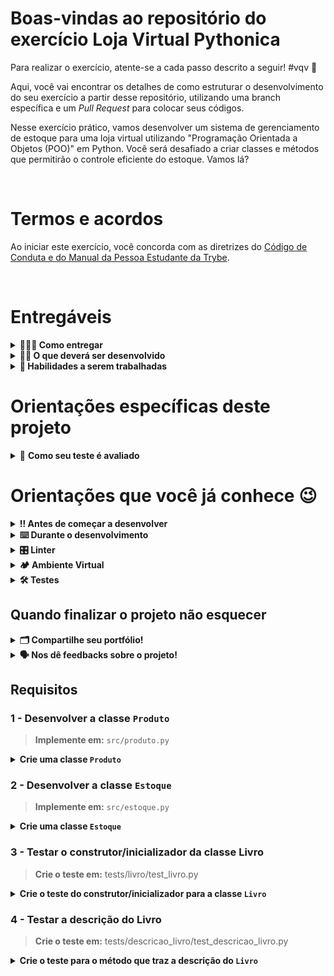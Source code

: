 # Boas-vindas ao repositório do exercício Loja Virtual Pythonica

Para realizar o exercício, atente-se a cada passo descrito a seguir! #vqv 🚀

Aqui, você vai encontrar os detalhes de como estruturar o desenvolvimento do seu exercício a partir desse repositório, utilizando uma branch específica e um _Pull Request_ para colocar seus códigos.

Nesse exercício prático, vamos desenvolver um sistema de gerenciamento de estoque para uma loja virtual utilizando "Programação Orientada a Objetos (POO)" em Python. Você será desafiado a criar classes e métodos que permitirão o controle eficiente do estoque. Vamos lá?

<br />

# Termos e acordos

Ao iniciar este exercício, você concorda com as diretrizes do [Código de Conduta e do Manual da Pessoa Estudante da Trybe](https://app.betrybe.com/learn/student-manual/codigo-de-conduta-da-pessoa-estudante).

<br />

# Entregáveis

<details>
<summary><strong>🤷🏽‍♀️ Como entregar</strong></summary><br />

Para entregar o seu exercício, você deverá criar um _Pull Request_ neste repositório.

Lembre-se que você pode consultar nosso conteúdo sobre [Git & GitHub](https://app.betrybe.com/learn/course/5e938f69-6e32-43b3-9685-c936530fd326/module/fc998c60-386e-46bc-83ca-4269beb17e17/section/fe827a71-3222-4b4d-a66f-ed98e09961af/day/1a530297-e176-4c79-8ed9-291ae2950540/lesson/2b2edce7-9c49-4907-92a2-aa571f823b79) e nosso [Blog - Git & GitHub](https://blog.betrybe.com/tecnologia/git-e-github/) sempre que precisar!

</details>
  
<details>
<summary><strong>🧑‍💻 O que deverá ser desenvolvido</strong></summary><br />

Neste exercício, você vai praticar os seus conhecimentos de POO em Python. Você vai criar um programa que simula uma loja virtual elaborando códigos que façam o uso de _tipagem estática_ em Python.

</details>
  
<details>
  <summary><strong>📝 Habilidades a serem trabalhadas</strong></summary><br />

Neste exercício, verificamos se você é capaz de:

- Elaborar códigos que façam o uso de _tipagem estática_ em Python.
- Elaborar códigos utilizando a linguagem Python que utilizam _Classes_, _Construtores_, _Instâncias_, _Atributos_ e _Métodos_.
- Examinar um projeto em Python que utiliza o paradigma de _Programação Orientada a Objetos_.
- Escrever código Python que passa em testes de integração.

</details>

# Orientações específicas deste projeto

<details>
  <summary>
    📌 <strong>Como seu teste é avaliado</strong>
  </summary>
  O <strong>teste da Trybe</strong> irá avaliar se o <strong>seu teste</strong> está passando conforme seu objetivo, e confirmará se ele está falhando em alguns casos que deve falhar.
  Para estes testes que esperemos que falhe, o requisito será considerado atendindo quando a resposta do Pytest for <code>XFAIL(Expected Fail)</code>, ao invés de <code>PASS</code> ou <code>FAIL</code>.
</details>

# Orientações que você já conhece 😉

<details>

   <summary><strong>‼ Antes de começar a desenvolver </strong></summary><br />

<!-- [HS] Aqui, deve-se adicionar os comandos mais utilizados e orientações de como preparar o repositório. Atualize o nome do repositório do exercício nas instruções a seguir -->

1. Clone o repositório

- Use o comando: `git clone git@github.com:tryber/python-035-python-exercicio-poo-pythonico.git`
- Entre na pasta do repositório que você acabou de clonar:
  - `cd python-035-python-exercicio-poo-pythonico`

2. Crie uma branch a partir da branch `main`

- Verifique que você está na branch `main`
  - Exemplo: `git branch`
- Se você não estiver, mude para a branch `main`
  - Exemplo: `git checkout main`
- Agora, crie uma branch à qual você vai submeter os `commits` do seu exercício:
  - Você deve criar uma branch no seguinte formato: `nome-sobrenome-nome-do-exercício`;
  - Exemplo: `git checkout -b maria-soares-lessons-learned`

3. Crie / altere os arquivos que precisar para desenvolver os requisitos

4. Adicione as mudanças ao _stage_ do Git e faça um `commit`

- Verifique que as mudanças ainda não estão no _stage_:
  - Exemplo: `git status` (devem aparecer listados os novos arquivos em vermelho)
- Adicione o novo arquivo ao _stage_ do Git:
  - Exemplo:
    - `git add .` (adicionando todas as mudanças - _que estavam em vermelho_ - ao stage do Git)
    - `git status` (devem aparecer listados os arquivos em verde)
- Faça o `commit` inicial:
  - Exemplo:
    - `git commit -m 'iniciando o exercício. VAMOS COM TUDO :rocket:'` (fazendo o primeiro commit)
    - `git status` (deve aparecer uma mensagem tipo _nothing to commit_ )

5. Adicione a sua branch com o novo `commit` ao repositório remoto

- Usando o exemplo anterior: `git push -u origin maria-soares-lessons-learned`

6. Crie um novo `Pull Request` _(PR)_

- Vá até a página de _Pull Requests_ do [repositório no GitHub](https://github.com/tryber/sd-0x-project-lessons-learned/pulls)
  - Clique no botão verde _"New pull request"_
  - Clique na caixa de seleção _"Compare"_ e escolha a sua branch **com atenção**
- Coloque um título para o seu _Pull Request_
  - Exemplo: _"Cria tela de busca"_
- Clique no botão verde _"Create pull request"_

- Adicione uma descrição para o _Pull Request_, um título nítido que o identifique, e clique no botão verde _"Create pull request"_

 <img width="1335" alt="Exemplo de pull request" src="https://user-images.githubusercontent.com/42356399/166255109-b95e6eb4-2503-45e5-8fb3-cf7caa0436e5.png">

- Volte até a [página de _Pull Requests_ do repositório](https://github.com/tryber/sd-0x-project-lessons-learned/pulls) e confira que o seu _Pull Request_ está criado

</details>

<details>

<summary><strong>⌨️ Durante o desenvolvimento</strong></summary><br />

Faça `commits` das alterações que você fizer no código regularmente, pois assim você garante visibilidade para o time da Trybe e treina essa prática para o mercado de trabalho :) ;

- Lembre-se de sempre após um (ou alguns) `commits` atualizar o repositório remoto;
- Os comandos que você utilizará com mais frequência são:

  - `git status` _(para verificar o que está em vermelho - fora do stage - e o que está em verde - no stage)_;
  - `git add` _(para adicionar arquivos ao stage do Git)_;
  - `git commit` _(para criar um commit com os arquivos que estão no stage do Git)_;
  - `git push -u origin nome-da-branch` _(para enviar o commit para o repositório remoto na primeira vez que fizer o `push` de uma nova branch)_;
  - `git push` _(para enviar o commit para o repositório remoto após o passo anterior)_.

</details>

<details>
  <summary><strong>🎛 Linter</strong></summary><br />

Para garantir a qualidade do código, vamos utilizar nesses exercícios o linter `Flake8`. Assim o código estará alinhado com as boas práticas de desenvolvimento, sendo mais legível e de fácil manutenção! Para rodá-lo localmente no projeto, execute o comandos abaixo:

```bash
python3 -m flake8
```

⚠️ **PULL REQUESTS COM ISSUES DE LINTER NÃO SERÃO AVALIADAS.
ATENTE-SE PARA RESOLVÊ-LAS ANTES DE FINALIZAR O DESENVOLVIMENTO!** ⚠️

</details>

<details>
  <summary><strong>🏕️ Ambiente Virtual</strong></summary><br />
  
O Python oferece um recurso chamado de ambiente virtual, onde permite sua máquina rodar sem conflitos, diferentes tipos de projetos com diferentes versões de bibliotecas.

1. Criar o ambiente virtual

```bash
python3 -m venv .venv
```

2. Ativar o ambiente virtual

```bash
source .venv/bin/activate
```

3. Instalar as dependências no ambiente virtual

```bash
python3 -m pip install -r dev-requirements.txt
```

Com o seu ambiente virtual ativo, as dependências serão instaladas neste ambiente.
Quando precisar desativar o ambiente virtual, execute o comando "deactivate". Lembre-se de ativar novamente quando voltar a trabalhar no projeto.

O arquivo `dev-requirements.txt` contém todas as dependências que serão utilizadas no projeto, ele está agindo como se fosse um `package.json` de um projeto `Node.js`.

</details>

<details>
  <summary><strong>🛠 Testes</strong></summary><br />

Para executar os testes certifique-se de que você está com o ambiente virtual ativado.

<strong>Executar os testes</strong>

```bash
python3 -m pytest
```

O arquivo `pyproject.toml` já configura corretamente o pytest. Entretanto, caso você tenha problemas com isso e queira explicitamente uma saída completa, o comando é:

```bash
python3 -m pytest -s -vv
```

Caso precise executar apenas um arquivo de testes basta executar o comando:

```bash
python3 -m pytest tests/nomedoarquivo.py
```

Caso precise executar apenas uma função de testes basta executar o comando:

```bash
python3 -m pytest -k nome_da_func_de_tests
```

Se desejar que os testes parem de ser executados quando acontecer o primeiro erro, use o parâmetro `-x`

```bash
python3 -m pytest -x tests/test_jobs.py
```

Para executar um teste específico de um arquivo, basta executar o comando:

```bash
python3 -m pytest tests/nomedoarquivo.py::test_nome_do_teste
```

Se quiser saber mais sobre a instalação de dependências com `pip`, veja esse [artigo](https://medium.com/python-pandemonium/better-python-dependency-and-package-management-b5d8ea29dff1).

</details>

## Quando finalizar o projeto não esquecer

<details>
<summary><strong>🗂 Compartilhe seu portfólio!</strong></summary>
  <br />

Você sabia que o LinkedIn é a principal rede social profissional e compartilhar o seu aprendizado lá é muito importante para quem deseja construir uma carreira de sucesso? Compartilhe esse projeto no seu LinkedIn, marque o perfil da Trybe (@trybe) e mostre para a sua rede toda a sua evolução.

</details>

<details>
<summary><strong>🗣 Nos dê feedbacks sobre o projeto!</strong></summary>
  <br />

Ao finalizar e submeter o projeto, não se esqueça de avaliar sua experiência preenchendo o formulário.
**Leva menos de 3 minutos!**

[Formulário de avaliação do projeto](https://be-trybe.typeform.com/to/ZTeR4IbH#cohort_hidden=CH35-PYTHON&template=betrybe/python-0x-exercicio-poo-pythonico)

</details>

## Requisitos

### 1 - Desenvolver a classe `Produto`

> **Implemente em:** `src/produto.py`

<details>

<summary><strong>Crie uma classe <code>Produto</code></strong>
</summary><br/>
 
Seu objetivo é implementar uma classe chamada `Produto`, que representa um produto no estoque. Essa classe deve conter as seguintes características:

**Atributos**:

- `nome (string)` - será inicializado com o valor do parâmetro;
- `código (string)` - será inicializado com o valor do parâmetro;
- `preço (float)` - será inicializado com o valor do parâmetro;
- `quantidade (int)` - será inicializado com o valor do parâmetro.

Todos os atributos devem ser privados.

Além disso, a classe deve possuir os seguintes métodos:

**Métodos**:

- `__init__` - construtor que inicializa os atributos da classe.
- `atualizar_preco` - método que atualiza o preço do produto. O preço não pode ser negativo.
- `adicionar_estoque_do_produto` - método que adiciona a quantidade informada ao estoque do produto.
- `remover_estoque_do_produto` - método que remove a quantidade informada do estoque do produto. Deve verificar se existe a possibilidade de remover a quantidade pedida e lançar um `ValueError` caso isso não seja possível.

🤖 **O que será verificado pelo avaliador**

- **1.1** - Será validado se o construtor **init** inicializa os atributos da classe corretamente;

- **1.2** - Será validado o método que atualiza o preço do produto;

- **1.3** - Será validado o método que adiciona a quantidade informada ao estoque do produto;

- **1.4** - Será validado o método que remove a quantidade informada do estoque do produto e;

- **1.5** - Será validado que o método `remove_estoque` deve lançar a exceção (`ValueError`) com a mensagem correspondente quando não existe a possibilidade de remover a quantidade pedida.

</details>

### 2 - Desenvolver a classe `Estoque`

> **Implemente em:** `src/estoque.py`

<details>

<summary><strong>Crie uma classe <code>Estoque</code></strong>
</summary><br/>

Sua tarefa é implementar a classe `Estoque` utilizando tipagem estática. A classe deve permitir a adição, remoção e atualização de produtos no estoque, além de permitir a visualização do estoque atualizado. Essa classe deve conter as seguintes características:

**Atributos**:

- `produtos (dict)` - dicionário que armazena os produtos do estoque e suas quantidades;

Além disso, a classe deve possuir os seguintes métodos:

**Métodos**:

- `__init__ (self, produtos : dict)` - construtor que inicializa o dicionário produtos.
- `adicionar_produto_no_estoque(self, nome: str, quantidade: int)` - método que adiciona um produto ao estoque, juntamente com sua quantidade. Caso o produto já exista no estoque, a quantidade deve ser somada à quantidade já existente.
- `remover_produto_do_estoque(self, nome: str, quantidade: int)` - método que remove um produto do estoque, juntamente com sua quantidade. Caso a quantidade informada seja maior do que a quantidade disponível no estoque, o método deve lançar uma exceção (ValueError).
- `atualizar_produto_no_estoque(self, nome: str, nova_quantidade: int)` - método que atualiza a quantidade de um produto no estoque. Caso o produto não exista no estoque, o método deve lançar uma exceção (ValueError).
- `visualizar_estoque(self)` - método que exibe o estoque atualizado.

🤖 **O que será verificado pelo avaliador**

- **2.1** - Será validado se o construtor **init** inicializa os atributos da classe corretamente;

- **2.2** - Será validado o método que adiciona um produto ao estoque;

- **2.3** - Será validado o método que remove um produto do estoque;

- **2.4** - Será validado o método que atualiza um produto do estoque. Caso o produto não exista no estoque, o método deve lançar uma exceção (ValueError) e;

- **2.5** - Será validado o método que exibe o estoque atualizado;

</details>

### 3 - Testar o construtor/inicializador da classe Livro

> **Crie o teste em:** tests/livro/test_livro.py

<details>

<summary><strong>Crie o teste do construtor/inicializador para a classe <code>Livro</code></strong>
</summary><br/>

Dentro do arquivo `src/livro/livro.py` você encontrará a classe `Livro` já criada.

Agora você precisa implementar um teste que certifica se o método `__init__` da classe `Livro` esta funcionando corretamente.

O nome deste teste deve ser `test_cria_livro`, e ele deve verificar se é possível criar um objeto do tipo Livro com os seguintes atributos:

- `titulo (string)`
- `autor (string)`
- `paginas (int)`

  🤖 **O que será verificado pelo avaliador**

- **3.1** - Seu teste teste deve garantir que a classe cria um novo livro com todos os atributos corretamente preenchidos.

</details>

### 4 - Testar a descrição do Livro

> **Crie o teste em:** tests/descricao_livro/test_descricao_livro.py

<details>

<summary><strong>Crie o teste para o método que traz a descrição do <code>Livro</code></strong>
</summary><br/>

Agora precisamos testar se a descrição do livro está sendo retornada corretamente.

Para desenvolver este relatório, utilizamos o recurso `__repr__` do Python, que permite alterar a representatividade do objeto, para que sempre que usarmos um print nele, no lugar de endereço de memória, teremos uma String personalizada.

Exemplo de frase:

> O livro pequenos jangadeiros, de Aristides Fraga Lima, possui 96 páginas.

O nome deste teste deve ser `test_descricao_livro`, e ele deve instanciar um objeto Livro e verificar se é retornada a frase correta.

🤖 **O que será verificado pelo avaliador**

- **3.2** - Se seu código testa que o retorno padrão (**repr**) de um objeto `Livro` deve possuir a descrição que esperamos dele.

</details>
